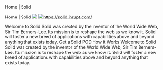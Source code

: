 Home | Solid

Home | Solid
![](../_resources/83c3f6065d0d014e19992f60203c3673.png)
![](../_resources/d2bdc5dd590357d3c590ebe3356d367b.png)https://solid.inrupt.com/

Welcome to Solid Solid was created by the inventor of the World Wide Web, Sir Tim Berners-Lee. Its mission is to reshape the web as we know it. Solid will foster a new breed of applications with capabilities above and beyond anything that exists today. Get a Solid POD How it Works Welcome to Solid Solid was created by the inventor of the World Wide Web, Sir Tim Berners-Lee. Its mission is to reshape the web as we know it. Solid will foster a new breed of applications with capabilities above and beyond anything that exists today.